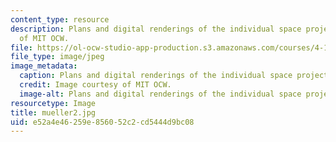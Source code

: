 ```yaml
---
content_type: resource
description: Plans and digital renderings of the individual space project. Image courtesy
  of MIT OCW.
file: https://ol-ocw-studio-app-production.s3.amazonaws.com/courses/4-125b-architecture-studio-building-in-landscapes-fall-2005/e52a4e46259e856052c2cd5444d9bc08_mueller2.jpg
file_type: image/jpeg
image_metadata:
  caption: Plans and digital renderings of the individual space project.
  credit: Image courtesy of MIT OCW.
  image-alt: Plans and digital renderings of the individual space project.
resourcetype: Image
title: mueller2.jpg
uid: e52a4e46-259e-8560-52c2-cd5444d9bc08
---
```

